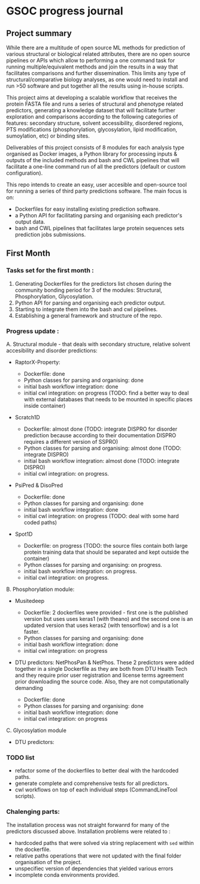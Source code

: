 # GSOC progress journal

## Project summary
While there are a multitude of open source ML methods for prediction of various structural or biological related attributes, there are no open source pipelines or APIs which allow to performing a one command task for running multiple/equivalent methods and join the results in a way that facilitates comparisons and further dissemination. This limits any type of structural/comparative biology analyses, as one would need to install and run >50 software and put together all the results using in-house scripts.

This project aims at developing a scalable workflow that receives the protein FASTA file and runs a series of structural and phenotype related predictors, generating a knowledge dataset that will facilitate further exploration and comparisons according to the following categories of features: secondary structure, solvent accessibility, disordered regions, PTS modifications (phosphorylation, glycosylation, lipid modification, sumoylation, etc) or binding sites.

Deliverables of this project consists of 8 modules for each analysis type organised as Docker images, a Python library for processing inputs & outputs of the included methods and bash and CWL pipelines that will facilitate a one-line command run of all the predictors (default or custom configuration).

This repo intends to create an easy, user accesible and open-source tool for running a series of third party predictions software. The main focus is on:
* Dockerfiles for easy installing existing prediction software.
* a Python API for facilitating parsing and organising each predictor's output data.
* bash and CWL pipelines that facilitates large protein sequences sets prediction jobs submissions.  


## First Month

### Tasks set for the first month :

1. Generating Dockerfiles for the predictors list chosen during the community bonding period for 3 of the modules: Structural, Phosphorylation, Glycosylation.
2. Python API for parsing and organising each predictor output.
3. Starting to integrate them into the bash and cwl pipelines.
3. Establishing a general framework and structure of the repo.


### Progress update :

A. Structural module - that deals with secondary structure, relative solvent accesibility and disorder predictions:
* RaptorX-Property:
    * Dockerfile: done
    * Python classes for parsing and organising: done
    * initial bash workflow integration: done
    * initial cwl integration: on progress (TODO: find a better way to deal with external databases that needs to be mounted in specific places inside container)
    
* Scratch1D 
    * Dockerfile: almost done (TODO: integrate DISPRO for disorder prediction because according to their documentation DISPRO requires a different version of SSPRO)
    * Python classes for parsing and organising: almost done (TODO: integrate DISPRO)
    * initial bash workflow integration: almost done (TODO: integrate DISPRO)
    * initial cwl integration: on progress.
    
* PsiPred & DisoPred
    * Dockerfile: done
    * Python classes for parsing and organising: done
    * initial bash workflow integration: done
    * initial cwl integration: on progress (TODO: deal with some hard coded paths) 
    
* Spot1D 
    * Dockerfile: on progress (TODO: the source files contain both large protein training data that should be separated and kept outside the container)
    * Python classes for parsing and organising: on progress.
    * initial bash workflow integration: on progress.
    * initial cwl integration: on progress.
    
    
B. Phosphorylation module:
* Musitedeep
    * Dockerfile: 2 dockerfiles were provided - first one is the published version but uses uses keras1 (with theano) and the second one is an updated version that uses keras2 (with tensorflow) and is a lot faster.
    * Python classes for parsing and organising: done
    * initial bash workflow integration: done
    * initial cwl integration: on progress
    
* DTU predictors: NetPhosPan & NetPhos.
These 2 predictors were added together in a single Dockerfile as they are both from DTU Health Tech and they require prior user registration and license terms agreement prior downloading the source code. Also, they are not computationally demanding
    * Dockerfile: done
    * Python classes for parsing and organising: done
    * initial bash workflow integration: done
    * initial cwl integration: on progress
    
    
C. Glycosylation module
* DTU predictors: 


### TODO list
* refactor some of the dockerfiles to better deal with the hardcoded paths.
* generate complete and comprehensive tests for all predictors.
* cwl workflows on top of each individual steps (CommandLineTool scripts).


### Chalenging parts:
The installation process was not straight forwanrd for many of the predictors discussed above. Installation problems were related to :
* hardcoded paths that were solved via string replacement with `sed` within the dockerfile.
* relative paths operations that were not updated with the final folder organisation of the project.
* unspecifiec version of dependencies that yielded various errors
* incomplete conda environments provided.


